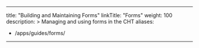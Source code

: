 ---
title: "Building and Maintaining Forms"
linkTitle: "Forms"
weight: 100
description: >
 Managing and using forms in the CHT
aliases:
   - /apps/guides/forms/
----